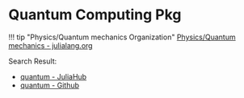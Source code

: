 # Quantum Computing Pkg

!!! tip "Physics/Quantum mechanics Organization"
    [Physics/Quantum mechanics - julialang.org](https://julialang.org/community/organizations/#physicsquantum_mechanics)

Search Result:
- [quantum - JuliaHub](https://juliahub.com/ui/Search?q=quantum&type=packages)
- [quantum - Github](https://github.com/search?q=quantum+language%3AJulia+&type=repositories)
